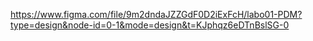 https://www.figma.com/file/9m2dndaJZZGdF0D2iExFcH/labo01-PDM?type=design&node-id=0-1&mode=design&t=KJphqz6eDTnBslSG-0